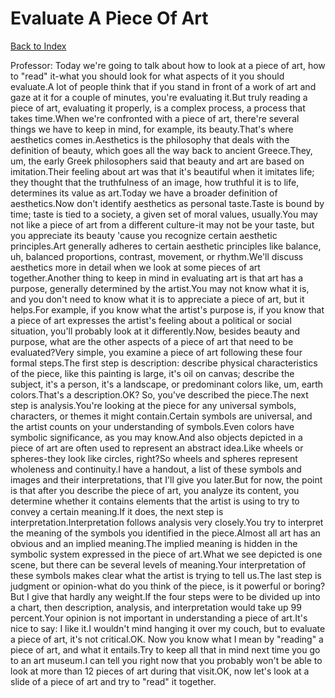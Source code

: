 # Evaluate A Piece Of Art
[Back to Index](https://github.com/windows10010/tpoExtractor/blog/master/README.md)

Professor: Today we're going to talk about how to look at a piece of art, how to "read" it-what you should look for what aspects of it you should evaluate.A lot of people think that if you stand in front of a work of art and gaze at it for a couple of minutes, you're evaluating it.But truly reading a piece of art, evaluating it properly, is a complex process, a process that takes time.When we're confronted with a piece of art, there're several things we have to keep in mind, for example, its beauty.That's where aesthetics comes in.Aesthetics is the philosophy that deals with the definition of beauty, which goes all the way back to ancient Greece.They, um, the early Greek philosophers said that beauty and art are based on imitation.Their feeling about art was that it's beautiful when it imitates life; they thought that the truthfulness of an image, how truthful it is to life, determines its value as art.Today we have a broader definition of aesthetics.Now don't identify aesthetics as personal taste.Taste is bound by time; taste is tied to a society, a given set of moral values, usually.You may not like a piece of art from a different culture-it may not be your taste, but you appreciate its beauty 'cause you recognize certain aesthetic principles.Art generally adheres to certain aesthetic principles like balance, uh, balanced proportions, contrast, movement, or rhythm.We'll discuss aesthetics more in detail when we look at some pieces of art together.Another thing to keep in mind in evaluating art is that art has a purpose, generally determined by the artist.You may not know what it is, and you don't need to know what it is to appreciate a piece of art, but it helps.For example, if you know what the artist's purpose is, if you know that a piece of art expresses the artist's feeling about a political or social situation, you'll probably look at it differently.Now, besides beauty and purpose, what are the other aspects of a piece of art that need to be evaluated?Very simple, you examine a piece of art following these four formal steps.The first step is description: describe physical characteristics of the piece, like this painting is large, it's oil on canvas; describe the subject, it's a person, it's a landscape, or predominant colors like, um, earth colors.That's a description.OK? So, you've described the piece.The next step is analysis.You're looking at the piece for any universal symbols, characters, or themes it might contain.Certain symbols are universal, and the artist counts on your understanding of symbols.Even colors have symbolic significance, as you may know.And also objects depicted in a piece of art are often used to represent an abstract idea.Like wheels or spheres-they look like circles, right?So wheels and spheres represent wholeness and continuity.I have a handout, a list of these symbols and images and their interpretations, that I'll give you later.But for now, the point is that after you describe the piece of art, you analyze its content, you determine whether it contains elements that the artist is using to try to convey a certain meaning.If it does, the next step is interpretation.Interpretation follows analysis very closely.You try to interpret the meaning of the symbols you identified in the piece.Almost all art has an obvious and an implied meaning.The implied meaning is hidden in the symbolic system expressed in the piece of art.What we see depicted is one scene, but there can be several levels of meaning.Your interpretation of these symbols makes clear what the artist is trying to tell us.The last step is judgment or opinion-what do you think of the piece, is it powerful or boring?But I give that hardly any weight.If the four steps were to be divided up into a chart, then description, analysis, and interpretation would take up 99 percent.Your opinion is not important in understanding a piece of art.It's nice to say: I like it.I wouldn't mind hanging it over my couch, but to evaluate a piece of art, it's not critical.OK. Now you know what I mean by "reading" a piece of art, and what it entails.Try to keep all that in mind next time you go to an art museum.I can tell you right now that you probably won't be able to look at more than 12 pieces of art during that visit.OK, now let's look at a slide of a piece of art and try to "read" it together.